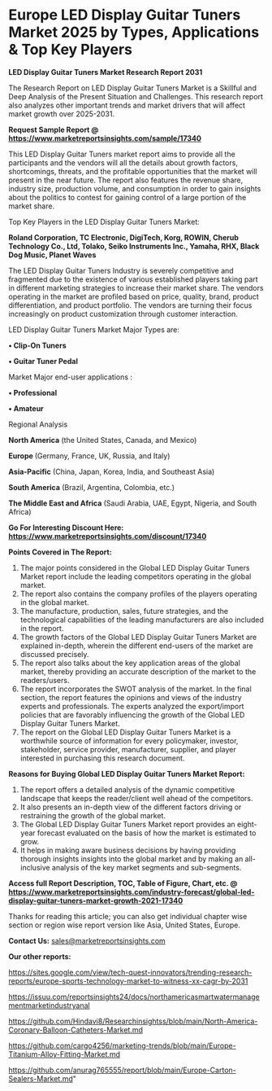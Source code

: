 # Europe LED Display Guitar Tuners Market 2025 by Types, Applications & Top Key Players

<strong>LED Display Guitar Tuners Market Research Report 2031</strong>

The Research Report on LED Display Guitar Tuners Market is a Skillful and Deep Analysis of the Present Situation and Challenges. This research report also analyzes other important trends and market drivers that will affect market growth over 2025-2031.

<strong>Request Sample Report @ <a href=https://www.marketreportsinsights.com/sample/17340>https://www.marketreportsinsights.com/sample/17340</a></strong>

This LED Display Guitar Tuners market report aims to provide all the participants and the vendors will all the details about growth factors, shortcomings, threats, and the profitable opportunities that the market will present in the near future. The report also features the revenue share, industry size, production volume, and consumption in order to gain insights about the politics to contest for gaining control of a large portion of the market share.

Top Key Players in the LED Display Guitar Tuners Market:

<strong>Roland Corporation, TC Electronic, DigiTech, Korg, ROWIN, Cherub Technology Co., Ltd, Tolako, Seiko Instruments Inc., Yamaha, RHX, Black Dog Music, Planet Waves</strong>

The LED Display Guitar Tuners Industry is severely competitive and fragmented due to the existence of various established players taking part in different marketing strategies to increase their market share. The vendors operating in the market are profiled based on price, quality, brand, product differentiation, and product portfolio. The vendors are turning their focus increasingly on product customization through customer interaction.

LED Display Guitar Tuners Market Major Types are:

<strong>• Clip-On Tuners

• Guitar Tuner Pedal</strong>

Market Major end-user applications :

<strong>• Professional

• Amateur</strong>

Regional Analysis

</u><strong><b>North America</b></strong> (the United States, Canada, and Mexico)

<strong><b>Europe </b></strong>(Germany, France, UK, Russia, and Italy)

<strong><b>Asia-Pacific</b></strong> (China, Japan, Korea, India, and Southeast Asia)

<strong><b>South America</b></strong> (Brazil, Argentina, Colombia, etc.)

<strong><b>The Middle East and Africa</b></strong> (Saudi Arabia, UAE, Egypt, Nigeria, and South Africa)

<strong>Go For Interesting Discount Here: <a href=https://www.marketreportsinsights.com/discount/17340>https://www.marketreportsinsights.com/discount/17340</a></strong>

<strong>Points Covered in The Report:</strong>
<ol>
  <li>The major points considered in the Global LED Display Guitar Tuners Market report include the leading competitors operating in the global market.</li>
  <li>The report also contains the company profiles of the players operating in the global market.</li>
  <li>The manufacture, production, sales, future strategies, and the technological capabilities of the leading manufacturers are also included in the report.</li>
  <li>The growth factors of the Global LED Display Guitar Tuners Market are explained in-depth, wherein the different end-users of the market are discussed precisely.</li>
  <li>The report also talks about the key application areas of the global market, thereby providing an accurate description of the market to the readers/users.</li>
  <li>The report incorporates the SWOT analysis of the market. In the final section, the report features the opinions and views of the industry experts and professionals. The experts analyzed the export/import policies that are favorably influencing the growth of the Global LED Display Guitar Tuners Market.</li>
  <li>The report on the Global LED Display Guitar Tuners Market is a worthwhile source of information for every policymaker, investor, stakeholder, service provider, manufacturer, supplier, and player interested in purchasing this research document.</li>
</ol>
<strong>Reasons for Buying Global LED Display Guitar Tuners Market Report:</strong>

<ol>
  <li>The report offers a detailed analysis of the dynamic competitive landscape that keeps the reader/client well ahead of the competitors.</li>
  <li>It also presents an in-depth view of the different factors driving or restraining the growth of the global market.</li>
  <li>The Global LED Display Guitar Tuners Market report provides an eight-year forecast evaluated on the basis of how the market is estimated to grow.</li>
  <li>It helps in making aware business decisions by having providing thorough insights insights into the global market and by making an all-inclusive analysis of the key market segments and sub-segments.</li>
</ol>
<strong>Access full Report Description, TOC, Table of Figure, Chart, etc. @ <a href=https://www.marketreportsinsights.com/industry-forecast/global-led-display-guitar-tuners-market-growth-2021-17340>https://www.marketreportsinsights.com/industry-forecast/global-led-display-guitar-tuners-market-growth-2021-17340</a></strong>


Thanks for reading this article; you can also get individual chapter wise section or region wise report version like Asia, United States, Europe.

<strong>Contact Us:</strong>
sales@marketreportsinsights.com

<strong>Our other reports:</strong>

<a href=https://sites.google.com/view/tech-quest-innovators/trending-research-reports/europe-sports-technology-market-to-witness-xx-cagr-by-2031>https://sites.google.com/view/tech-quest-innovators/trending-research-reports/europe-sports-technology-market-to-witness-xx-cagr-by-2031</a>

<a href=https://issuu.com/reportsinsights24/docs/northamericasmartwatermanagementmarketindustryanal>https://issuu.com/reportsinsights24/docs/northamericasmartwatermanagementmarketindustryanal</a>

<a href=https://github.com/Hindavi8/Researchinsightss/blob/main/North-America-Coronary-Balloon-Catheters-Market.md>https://github.com/Hindavi8/Researchinsightss/blob/main/North-America-Coronary-Balloon-Catheters-Market.md</a>

<a href=https://github.com/cargo4256/marketing-trends/blob/main/Europe-Titanium-Alloy-Fitting-Market.md>https://github.com/cargo4256/marketing-trends/blob/main/Europe-Titanium-Alloy-Fitting-Market.md</a>

<a href=https://github.com/anurag765555/report/blob/main/Europe-Carton-Sealers-Market.md>https://github.com/anurag765555/report/blob/main/Europe-Carton-Sealers-Market.md</a>"
